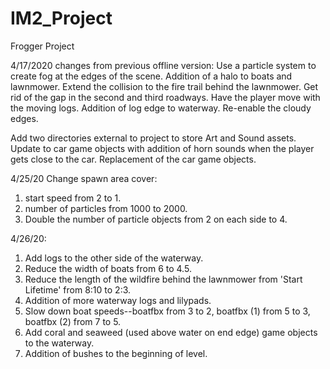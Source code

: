 # IM2_Project
Frogger Project

4/17/2020 changes from previous offline version:
Use a particle system to create fog at the edges of the scene.
Addition of a halo to boats and lawnmower.
Extend the collision to the fire trail behind the lawnmower.
Get rid of the gap in the second and third roadways.
Have the player move with the moving logs.
Addition of log edge to waterway.
Re-enable the cloudy edges.

Add two directories external to project to store Art and Sound assets.
Update to car game objects with addition of horn sounds when the player gets close to the car. 
Replacement of the car game objects.

4/25/20 
Change spawn area cover:
1) start speed from 2 to 1.
2) number of particles from 1000 to 2000.
3) Double the number of particle objects from 2 on each side to 4.

4/26/20:
1) Add logs to the other side of the waterway.
2) Reduce the width of boats from 6 to 4.5.
3) Reduce the length of the wildfire behind the lawnmower from 'Start Lifetime' from 8:10 to 2:3.
4) Addition of more waterway logs and lilypads.
5) Slow down boat speeds--boatfbx from 3 to 2, boatfbx (1) from 5 to 3, boatfbx (2) from 7 to 5.
6) Add coral and seaweed (used above water on end edge) game objects to the waterway.
7) Addition of bushes to the beginning of level.
